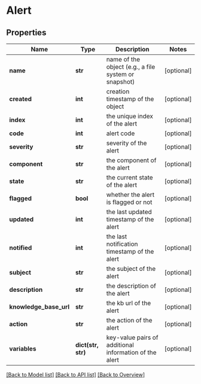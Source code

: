 # Alert

## Properties
Name | Type | Description | Notes
------------ | ------------- | ------------- | -------------
**name** | **str** | name of the object (e.g., a file system or snapshot) | [optional] 
**created** | **int** | creation timestamp of the object | [optional] 
**index** | **int** | the unique index of the alert | [optional] 
**code** | **int** | alert code | [optional] 
**severity** | **str** | severity of the alert | [optional] 
**component** | **str** | the component of the alert | [optional] 
**state** | **str** | the current state of the alert | [optional] 
**flagged** | **bool** | whether the alert is flagged or not | [optional] 
**updated** | **int** | the last updated timestamp of the alert | [optional] 
**notified** | **int** | the last notification timestamp of the alert | [optional] 
**subject** | **str** | the subject of the alert | [optional] 
**description** | **str** | the description of the alert | [optional] 
**knowledge_base_url** | **str** | the kb url of the alert | [optional] 
**action** | **str** | the action of the alert | [optional] 
**variables** | **dict(str, str)** | key-value pairs of additional information of the alert | [optional] 

[[Back to Model list]](index.md#documentation-for-models) [[Back to API list]](index.md#endpoint-properties) [[Back to Overview]](index.md)



